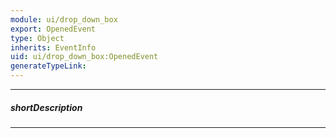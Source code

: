 ```yaml
---
module: ui/drop_down_box
export: OpenedEvent
type: Object
inherits: EventInfo
uid: ui/drop_down_box:OpenedEvent
generateTypeLink: 
---
```

---
##### shortDescription
<!-- Description goes here -->

---
<!-- Description goes here -->